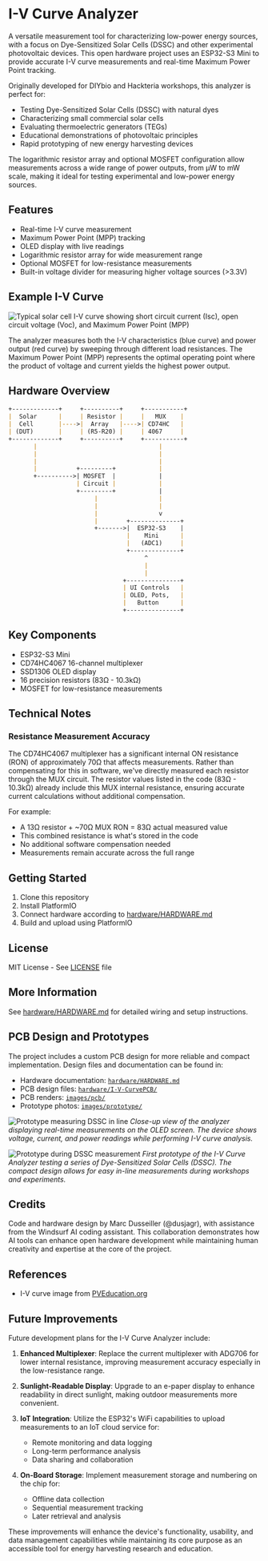 # I-V Curve Analyzer

A versatile measurement tool for characterizing low-power energy sources, with a focus on Dye-Sensitized Solar Cells (DSSC) and other experimental photovoltaic devices. This open hardware project uses an ESP32-S3 Mini to provide accurate I-V curve measurements and real-time Maximum Power Point tracking.

Originally developed for DIYbio and Hackteria workshops, this analyzer is perfect for:

 
- Testing Dye-Sensitized Solar Cells (DSSC) with natural dyes
- Characterizing small commercial solar cells
- Evaluating thermoelectric generators (TEGs)
- Educational demonstrations of photovoltaic principles
- Rapid prototyping of new energy harvesting devices

The logarithmic resistor array and optional MOSFET configuration allow measurements across a wide range of power outputs, from µW to mW scale, making it ideal for testing experimental and low-power energy sources.

## Features

 
- Real-time I-V curve measurement
- Maximum Power Point (MPP) tracking
- OLED display with live readings
- Logarithmic resistor array for wide measurement range
- Optional MOSFET for low-resistance measurements
- Built-in voltage divider for measuring higher voltage sources (>3.3V)

## Example I-V Curve
![Typical solar cell I-V curve showing short circuit current (Isc), open circuit voltage (Voc), and Maximum Power Point (MPP)](./images/typical_IV_curve.jpg)

The analyzer measures both the I-V characteristics (blue curve) and power output (red curve) by sweeping through different load resistances. The Maximum Power Point (MPP) represents the optimal operating point where the product of voltage and current yields the highest power output.

## Hardware Overview
```markdown
+-------------+     +----------+     +-----------+
|  Solar      |     | Resistor |     |   MUX    |
|  Cell       |---->|  Array   |---->| CD74HC   |
| (DUT)       |     | (R5-R20) |     | 4067     |
+-------------+     +----------+     +-----------+
       |                                  |
       |                                  |
       |                                  |
       |           +---------+            |
       +---------->| MOSFET  |            |
                   | Circuit |            |
                   +---------+            |
                        |                 |
                        |                 |
                        |                 v
                        |        +--------------+
                        +------->|  ESP32-S3    |
                                 |    Mini      |
                                 |   (ADC1)     |
                                 +--------------+
                                      ^
                                      |
                                      |
                                +---------------+
                                | UI Controls   |
                                | OLED, Pots,   |
                                |   Button      |
                                +---------------+
```

## Key Components

 
- ESP32-S3 Mini
- CD74HC4067 16-channel multiplexer
- SSD1306 OLED display
- 16 precision resistors (83Ω - 10.3kΩ)
- MOSFET for low-resistance measurements

## Technical Notes
### Resistance Measurement Accuracy
The CD74HC4067 multiplexer has a significant internal ON resistance (RON) of approximately 70Ω that affects measurements. Rather than compensating for this in software, we've directly measured each resistor through the MUX circuit. The resistor values listed in the code (83Ω - 10.3kΩ) already include this MUX internal resistance, ensuring accurate current calculations without additional compensation.

For example:
 
- A 13Ω resistor + ~70Ω MUX RON = 83Ω actual measured value
- This combined resistance is what's stored in the code
- No additional software compensation needed
- Measurements remain accurate across the full range

## Getting Started
1. Clone this repository
2. Install PlatformIO
3. Connect hardware according to [hardware/HARDWARE.md](hardware/HARDWARE.md)
4. Build and upload using PlatformIO

## License
MIT License - See [LICENSE](LICENSE) file

## More Information
See [hardware/HARDWARE.md](hardware/HARDWARE.md) for detailed wiring and setup instructions.

## PCB Design and Prototypes
The project includes a custom PCB design for more reliable and compact implementation. Design files and documentation can be found in:
 
- Hardware documentation: [`hardware/HARDWARE.md`](hardware/HARDWARE.md)
- PCB design files: [`hardware/I-V-CurvePCB/`](hardware/I-V-CurvePCB/)
- PCB renders: [`images/pcb/`](images/pcb/)
- Prototype photos: [`images/prototype/`](images/prototype/)

![Prototype measuring DSSC in line](images/prototype/I-V-curve_DSSC_line.jpg)
*Close-up view of the analyzer displaying real-time measurements on the OLED screen. The device shows voltage, current, and power readings while performing I-V curve analysis.*

![Prototype during DSSC measurement](images/prototype/I-V-curve_DSSC_measurement.jpg)
*First prototype of the I-V Curve Analyzer testing a series of Dye-Sensitized Solar Cells (DSSC). The compact design allows for easy in-line measurements during workshops and experiments.*

## Credits
Code and hardware design by Marc Dusseiller (@dusjagr), with assistance from the Windsurf AI coding assistant. This collaboration demonstrates how AI tools can enhance open hardware development while maintaining human creativity and expertise at the core of the project.

## References
- I-V curve image from [PVEducation.org](https://www.pveducation.org/pvcdrom/solar-cell-operation/iv-curve)

## Future Improvements
Future development plans for the I-V Curve Analyzer include:

1. **Enhanced Multiplexer**: Replace the current multiplexer with ADG706 for lower internal resistance, improving measurement accuracy especially in the low-resistance range.

2. **Sunlight-Readable Display**: Upgrade to an e-paper display to enhance readability in direct sunlight, making outdoor measurements more convenient.

3. **IoT Integration**: Utilize the ESP32's WiFi capabilities to upload measurements to an IoT cloud service for:
   - Remote monitoring and data logging
   - Long-term performance analysis
   - Data sharing and collaboration

4. **On-Board Storage**: Implement measurement storage and numbering on the chip for:
   - Offline data collection
   - Sequential measurement tracking
   - Later retrieval and analysis

These improvements will enhance the device's functionality, usability, and data management capabilities while maintaining its core purpose as an accessible tool for energy harvesting research and education.
